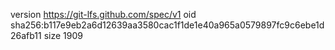 version https://git-lfs.github.com/spec/v1
oid sha256:b117e9eb2a6d12639aa3580cac1f1de1e40a965a0579897fc9c6ebe1d26afb11
size 1909
